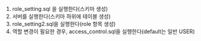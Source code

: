 1. role_setting.sql 을 실행한다(스키마 생성)
2. 서버를 실행한다(스키마 하위에 테이블 생성)
3. role_setting2.sql을 실행한다(role 항목 생성)
4. 역할 변경이 필요한 경우, access_control.sql을 실행한다(default는 일반 USER)
